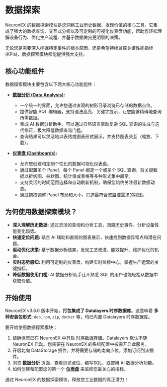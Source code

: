 # 数据探索

NeuronEX 的数据探索模块是您洞察工业历史数据、发现价值的核心工具。它集成了强大的数据查询、交互式分析以及可定制的可视化仪表盘功能，帮助您轻松理解设备行为、优化生产流程、并基于数据做出更明智的决策。

无论您是需要深入挖掘特定事件的根本原因，还是希望持续监控关键性能指标 (KPIs)，数据探索模块都能提供强大支持。

## 核心功能组件

数据探索模块主要包含以下两大核心功能组件：

*   **[数据分析 (Data Analysis)](./data_analysis.md):**
    *   一个统一的界面，允许您通过直观的树形目录浏览已存储的数据点位。
    *   提供智能 SQL 编辑器，支持语法高亮、关键字提示，让您能够精确地查询所需数据。
    *   集成 AI 数据分析助手，可以通过自然语言驱动复杂 SQL 查询的生成与迭代修正，极大降低数据查询门槛。
    *   查询结果可以灵活地以表格或图表形式展示，并支持图表交互（缩放、下载）。

*   **[仪表盘 (Dashboards)](./dashboards.md):**
    *   允许您创建和定制个性化的数据可视化仪表盘。
    *   通过配置多个 Panel，每个 Panel 绑定一个或多个 SQL 查询，将关键数据以折线图、柱状图、统计值或表格等多种形式集中展示。
    *   支持灵活的时间范围选择和自动刷新机制，确保您始终关注最新数据动态。
    *   通过拖拽调整 Panel 布局和大小，打造最符合您监控需求的视图。

## 为何使用数据探索模块？

*   **深入理解历史数据:** 通过灵活的查询和分析工具，回溯历史事件，分析设备性能变化趋势。
*   **快速定位问题:** 结合 AI 辅助和直观的图表展示，快速找到数据异常点和潜在问题。
*   **驱动优化决策:** 基于数据分析结果，发现工艺改进、能效提升、维护优化的机会。
*   **实时态势感知:** 利用可定制的仪表盘，构建实时监控中心，掌握生产运营的关键指标。
*   **降低数据使用门槛:** AI 数据分析助手让不熟悉 SQL 的用户也能轻松从数据中获取价值。

## 开始使用

NeuronEX v3.6.0 版本开始，**打包集成了 Datalayers 时序数据库**。这意味着 **多种安装包形式:** `deb`, `rpm`, `zip`, `docker` 等，均已内置 Datalayers 时序数据库。

要开始使用数据探索模块：

1. 请确保您已在 NeuronEX 中开启 [时序数据存储](../admin/sys-configuration.md#数据存储配置)。Datalayers 默认不随 NeuronEX 启动。您需要在 NeuronEX 的系统配置中按需开启此服务。
2. 开启北向 DataStorage 插件，并将需要存储的南向点位，添加订阅到该插件。
3. 浏览 [**数据分析**](./data_analysis.md) 页面，查看浏览点位、编写SQL、或使用 AI 数据分析功能。
4.  如何创建和配置您的第一个 **[仪表盘](./dashboards.md)** 来监控您最关心的指标。

通过 NeuronEX 的数据探索模块，释放您工业数据的真正潜力！